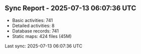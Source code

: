 ## Sync Report - 2025-07-13 06:07:36 UTC

- Basic activities: 741
- Detailed activities: 8
- Database records: 741
- Static maps: 424 files (45M)

Last sync: 2025-07-13 06:07:36 UTC
